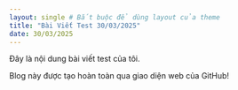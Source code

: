 ```yaml
---
layout: single # Bắt buộc để dùng layout của theme
title: "Bài Viết Test 30/03/2025"
date: 30/03/2025
---
```


Đây là nội dung bài viết test của tôi.

Blog này được tạo hoàn toàn qua giao diện web của GitHub!
